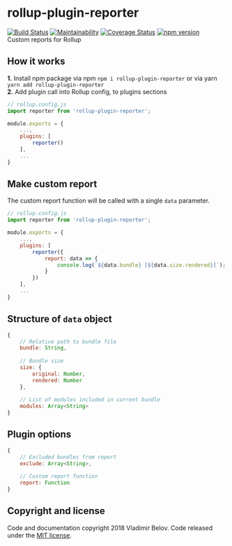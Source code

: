 # rollup-plugin-reporter
[![Build Status](https://travis-ci.org/vovkabelov/array.find.svg?branch=master)](https://travis-ci.org/vovkabelov/array.find) 
[![Maintainability](https://api.codeclimate.com/v1/badges/fda4c9e4b9f25f49b2b6/maintainability)](https://codeclimate.com/github/vovkabelov/rollup-plugin-reporter/maintainability) 
[![Coverage Status](https://coveralls.io/repos/github/vovkabelov/rollup-plugin-reporter/badge.svg?branch=master)](https://coveralls.io/github/vovkabelov/rollup-plugin-reporter?branch=master)
[![npm version](https://badge.fury.io/js/rollup-plugin-reporter.svg)](https://badge.fury.io/js/rollup-plugin-reporter)  
Custom reports for Rollup

## How it works 
**1.** Install npm package via npm `npm i rollup-plugin-reporter` or via yarn `yarn add rollup-plugin-reporter`  
**2.** Add plugin call into Rollup config, to plugins sections 
```javascript
// rollup.config.js
import reporter from 'rollup-plugin-reporter';

module.exports = {
    ...,
    plugins: [
        reporter()
    ],
    ...
}
```
    
## Make custom report 
The custom report function will be called with a single `data` parameter.

```javascript
// rollup.config.js
import reporter from 'rollup-plugin-reporter';

module.exports = {
    ...,
    plugins: [
        reporter({
            report: data => {
                console.log(`${data.bundle} [${data.size.rendered}]`);
            }
        })
    ],
    ...
}
```
## Structure of `data` object
```javascript
{
    // Relative path to bundle file 
    bundle: String,
    
    // Bundle size
    size: {
        original: Number, 
        rendered: Number
    },
    
    // List of modules included in current bundle
    modules: Array<String>
}
```

## Plugin options
```javascript
{
    // Excluded bundles from report 
    exclude: Array<String>,
    
    // Custom report function
    report: Function 
}
```

## Copyright and license
Code and documentation copyright 2018 Vladimir Belov. Code released under the [MIT license](https://github.com/vovkabelov/rollup-plugin-reporter/blob/master/LICENSE).